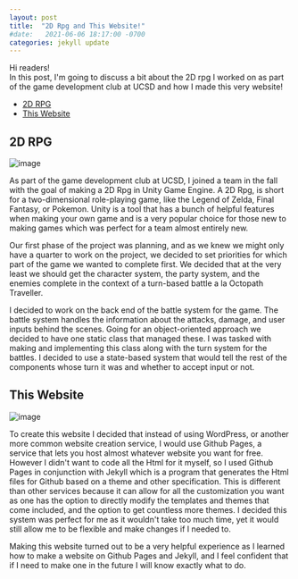 ```yaml
---
layout: post
title:  "2D Rpg and This Website!"
#date:   2021-06-06 18:17:00 -0700
categories: jekyll update
---
```

Hi readers!    
In this post, I'm going to discuss a bit about the 2D rpg I worked on as part of the game development club at UCSD and how I made this very website!

- [2D RPG](#2d-rpg)
- [This Website](#this-website)

## 2D RPG

![image](/assets/images/Unity.jpg)

As part of the game development club at UCSD, I joined a team in the fall with the goal of making a 2D Rpg in Unity Game Engine. A 2D Rpg, is short for a two-dimensional role-playing game, like the Legend of Zelda, Final Fantasy, or Pokemon. Unity is a tool that has a bunch of helpful features when making your own game and is a very popular choice for those new to making games which was perfect for a team almost entirely new.     

Our first phase of the project was planning, and as we knew we might only have a quarter to work on the project, we decided to set priorities for which part of the game we wanted to complete first. We decided that at the very least we should get the character system, the party system, and the enemies complete in the context of a turn-based battle a la Octopath Traveller.    

I decided to work on the back end of the battle system for the game. The battle system handles the information about the attacks, damage, and user inputs behind the scenes. Going for an object-oriented approach we decided to have one static class that managed these. I was tasked with making and implementing this class along with the turn system for the battles. I decided to use a state-based system that would tell the rest of the components whose turn it was and whether to accept input or not.

## This Website

![image](/assets/images/Jekyll_(software)_Logo.png)

To create this website I decided that instead of using WordPress, or another more common website creation service, I would use Github Pages, a service that lets you host almost whatever website you want for free. However I didn't want to code all the Html for it myself, so I used Github Pages in conjunction with Jekyll which is a program that generates the Html files for Github based on a theme and other specification. This is different than other services because it can allow for all the customization you want as one has the option to directly modify the templates and themes that come included, and the option to get countless more themes. I decided this system was perfect for me as it wouldn't take too much time, yet it would still allow me to be flexible and make changes if I needed to.    

Making this website turned out to be a very helpful experience as I learned how to make a website on Github Pages and Jekyll, and I feel confident that if I need to make one in the future I will know exactly what to do.

